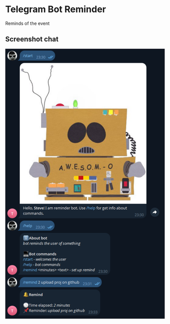 # Telegram Bot Reminder
Reminds of the event
## Screenshot chat
![Screenshot chat](images/screen_chat.PNG)
